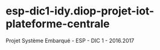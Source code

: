 # esp-dic1-idy.diop-projet-iot-plateforme-centrale
Projet Système Embarqué - ESP - DIC 1 - 2016.2017
